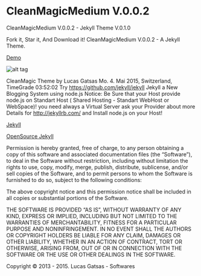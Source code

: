 # CleanMagicMedium V.0.0.2
CleanMagicMedium V.0.0.2 - Jekyll Theme V.0.1.0 

Fork it, Star it, And Download it!
CleanMagicMedium V.0.0.2 - A Jekyll Theme. 


[Demo](https://github.com/SpaceG/CleanMagicMedium-Jekyll-V.0.2.0) 

![alt tag](https://spaceg.github.io/img/intro-theme-1.png)




CleanMagic Theme by Lucas Gatsas Mo. 4. Mai 2015, Switzerland, TimeGrade 03:52:02
Try  https://github.com/jekyll/jekyll Jekyll a New Blogging System using node.js 
Notice: Be Sure that your Host provide node.js on Standart Host ( Shared Hosting - Standart WebHost or WebSpace)! you need always a Virtual Server ask your Provider about more Details for http://jekyllrb.com/ and Install node.js on your Host!

[Jekyll](http://jekyllrb.com/) 

[OpenSource Jekyll](https://github.com/jekyll/jekyll) 




Permission is hereby granted, free of charge, to any person obtaining a copy of this software and associated documentation files (the “Software”), to deal in the Software without restriction, including without limitation the rights to use, copy, modify, merge, publish, distribute, sublicense, and/or sell copies of the Software, and to permit persons to whom the Software is furnished to do so, subject to the following conditions:

The above copyright notice and this permission notice shall be included in all copies or substantial portions of the Software.

THE SOFTWARE IS PROVIDED “AS IS”, WITHOUT WARRANTY OF ANY KIND, EXPRESS OR IMPLIED, INCLUDING BUT NOT LIMITED TO THE WARRANTIES OF MERCHANTABILITY, FITNESS FOR A PARTICULAR PURPOSE AND NONINFRINGEMENT. IN NO EVENT SHALL THE AUTHORS OR COPYRIGHT HOLDERS BE LIABLE FOR ANY CLAIM, DAMAGES OR OTHER LIABILITY, WHETHER IN AN ACTION OF CONTRACT, TORT OR OTHERWISE, ARISING FROM, OUT OF OR IN CONNECTION WITH THE SOFTWARE OR THE USE OR OTHER DEALINGS IN THE SOFTWARE.

Copyright © 2013 - 2015. Lucas Gatsas - Softwares

